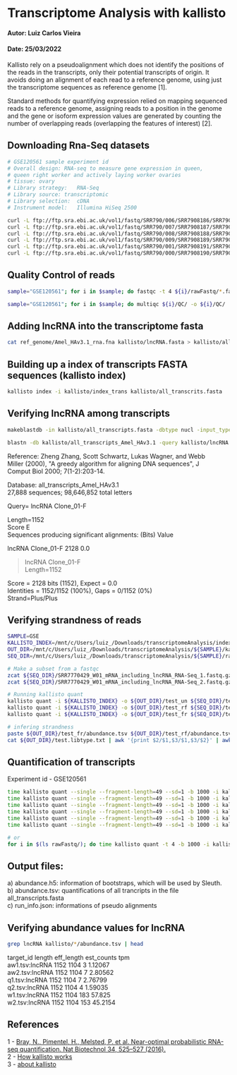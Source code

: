 # Transcriptome Analysis with kallisto

#### Autor: Luiz Carlos Vieira
#### Date: 25/03/2022


Kallisto rely on a pseudoalignment which does not identify the positions of the reads in the transcripts, only their potential 
transcripts of origin. It avoids doing an alignment of each read to a reference genome, using just the transcriptome sequences
as reference genome [1].

Standard methods for quantifying expression relied on mapping sequenced reads to a reference genome, assigning reads to a position
in the genome and the gene or isoform expression values are generated by counting the number of overlapping reads (overlapping the
features of interest) [2].


## Downloading Rna-Seq datasets
```bash
# GSE120561 sample experiment id
# Overall design: RNA-seq to measure gene expression in queen,
# queen right worker and actively laying worker ovaries
# tissue: ovary
# Library strategy:   RNA-Seq
# Library source: transcriptomic
# Library selection:  cDNA
# Instrument model:   Illumina HiSeq 2500

curl -L ftp://ftp.sra.ebi.ac.uk/vol1/fastq/SRR790/006/SRR7908186/SRR7908186.fastq.gz -o SRR7908186_W1_Worker_Pool_1.fastq.gz
curl -L ftp://ftp.sra.ebi.ac.uk/vol1/fastq/SRR790/007/SRR7908187/SRR7908187.fastq.gz -o SRR7908187_W2_Worker_Pool_2.fastq.gz
curl -L ftp://ftp.sra.ebi.ac.uk/vol1/fastq/SRR790/008/SRR7908188/SRR7908188.fastq.gz -o SRR7908188_AW1_Active_Pool_1.fastq.gz
curl -L ftp://ftp.sra.ebi.ac.uk/vol1/fastq/SRR790/009/SRR7908189/SRR7908189.fastq.gz -o SRR7908189_AW2_Active_Pool_2.fastq.gz
curl -L ftp://ftp.sra.ebi.ac.uk/vol1/fastq/SRR790/001/SRR7908191/SRR7908191.fastq.gz -o SRR7908191_Q2_Queen_Pool_2.fastq.gz
curl -L ftp://ftp.sra.ebi.ac.uk/vol1/fastq/SRR790/000/SRR7908190/SRR7908190.fastq.gz -o SRR7908190_Q1_Queen_Pool_1.fastq.gz

```


## Quality Control of reads
```bash
sample="GSE120561"; for i in $sample; do fastqc -t 4 ${i}/rawFastq/*.fastq -o /mnt/c/Users/luiz_/Downloads/transcriptomeAnalysis/${i}/QC; done

sample="GSE120561"; for i in $sample; do multiqc ${i}/QC/ -o ${i}/QC/
```


## Adding lncRNA into the transcriptome fasta
```bash
cat ref_genome/Amel_HAv3.1_rna.fna kallisto/lncRNA.fasta > kallisto/all_transcrits.fasta
```


## Building up a index of transcripts FASTA sequences (kallisto index)
```bash
kallisto index -i kallisto/index_trans kallisto/all_transcrits.fasta
```


## Verifying lncRNA among transcripts
```bash
makeblastdb -in kallisto/all_transcripts.fasta -dbtype nucl -input_type fasta -title "all_transcripts_Amel_HAv3.1" -out blast/db/all_transcripts_Amel_HAv3.1

blastn -db kallisto/all_transcripts_Amel_HAv3.1 -query kallisto/lncRNA.fasta -out kallisto/res_blast_lncRNA_x_all_trascripts.txt
```

Reference: Zheng Zhang, Scott Schwartz, Lukas Wagner, and Webb  
Miller (2000), "A greedy algorithm for aligning DNA sequences", J  
Comput Biol 2000; 7(1-2):203-14.  



Database: all_transcripts_Amel_HAv3.1  
           27,888 sequences; 98,646,852 total letters  



Query= lncRNA Clone_01-F  

Length=1152  
                                                                      Score        E  
Sequences producing significant alignments:                          (Bits)     Value  

lncRNA Clone_01-F                                                     2128       0.0  


>lncRNA Clone_01-F  
Length=1152  

 Score = 2128 bits (1152),  Expect = 0.0  
 Identities = 1152/1152 (100%), Gaps = 0/1152 (0%)  
 Strand=Plus/Plus  


## Verifying strandness of reads
```bash
SAMPLE=GSE
KALLISTO_INDEX=/mnt/c/Users/luiz_/Downloads/transcriptomeAnalysis/index/index_trans
OUT_DIR=/mnt/c/Users/luiz_/Downloads/transcriptomeAnalysis/${SAMPLE}/kallisto
SEQ_DIR=/mnt/c/Users/luiz_/Downloads/transcriptomeAnalysis/${SAMPLE}/rawFastq

# Make a subset from a fastqc
zcat ${SEQ_DIR}/SRR7770429_W01_mRNA_including_lncRNA_RNA-Seq_1.fastq.gz | head -n16000 > ${SEQ_DIR}/test_1.fastq
zcat ${SEQ_DIR}/SRR7770429_W01_mRNA_including_lncRNA_RNA-Seq_2.fastq.gz | head -n16000 > ${SEQ_DIR}/test_2.fastq

# Running kallisto quant
kallisto quant -i ${KALLISTO_INDEX} -o ${OUT_DIR}/test_un ${SEQ_DIR}/test_1.fastq ${SEQ_DIR}/test_2.fastq
kallisto quant -i ${KALLISTO_INDEX} -o ${OUT_DIR}/test_rf ${SEQ_DIR}/test_1.fastq ${SEQ_DIR}/test_2.fastq --rf-stranded
kallisto quant -i ${KALLISTO_INDEX} -o ${OUT_DIR}/test_fr ${SEQ_DIR}/test_1.fastq ${SEQ_DIR}/test_2.fastq --fr-stranded

# infering strandness
paste ${OUT_DIR}/test_fr/abundance.tsv ${OUT_DIR}/test_rf/abundance.tsv ${OUT_DIR}/test_un/abundance.tsv | cut -f1,4,9,14  | awk 'BEGIN{sum1=0;sum2=0;sun3=0}{sum1+=$2;sum2+=$3;sum3+=$4}END{print sum1,sum2,sum3}' > ${OUT_DIR}/test.libtype.txt
cat ${OUT_DIR}/test.libtype.txt | awk '{print $2/$1,$3/$1,$3/$2}' | awk '{if($1<0.3 && $3>3)print "stranded";else if($1>3 && $2>3)print "reverse";else print "unstranded"}' >> ${OUT_DIR}/test.libtype.txt

```


## Quantification of transcripts

Experiment id - GSE120561
```bash
time kallisto quant --single --fragment-length=49 --sd=1 -b 1000 -i kallisto/index/index_trans -o kallisto/quant/w1 rawFastq/SRR7908186_W1_Worker_Pool_1.fastq.gz
time kallisto quant --single --fragment-length=49 --sd=1 -b 1000 -i kallisto/index/index_trans -o kallisto/quant/w2 rawFastq/SRR7908187_W2_Worker_Pool_2.fastq.gz
time kallisto quant --single --fragment-length=49 --sd=1 -b 1000 -i kallisto/index/index_trans -o kallisto/quant/aw1 rawFastq/SRR7908188_AW1_Active_Pool_1.fastq.gz
time kallisto quant --single --fragment-length=49 --sd=1 -b 1000 -i kallisto/index/index_trans -o kallisto/quant/aw2 rawFastq/SRR7908189_AW2_Active_Pool_2.fastq.gz
time kallisto quant --single --fragment-length=49 --sd=1 -b 1000 -i kallisto/index/index_trans -o kallisto/quant/q1 rawFastq/SRR7908190_Q1_Queen_Pool_1.fastq.gz
time kallisto quant --single --fragment-length=49 --sd=1 -b 1000 -i kallisto/index/index_trans -o kallisto/quant/q2 rawFastq/SRR7908191_Q2_Queen_Pool_2.fastq.gz

# or
for i in $(ls rawFastq/); do time kallisto quant -t 4 -b 1000 -i kallisto/index/index_trans ${i} -o kallisto/quant/${i}; done
```


## Output files:

a) abundance.h5: information of bootstraps, which will be used by Sleuth.   
b) abundance.tsv: quantifications of all trancripts in the file all_transcripts.fasta   
c) run_info.json: informations of pseudo alignments  


## Verifying abundance values for lncRNA
```bash
grep lncRNA kallisto/*/abundance.tsv | head
```
target_id         length  eff_length      est_counts      tpm  
aw1.tsv:lncRNA      1152    1104    3       1.12067  
aw2.tsv:lncRNA      1152    1104    7       2.80562  
q1.tsv:lncRNA       1152    1104    7       2.76799  
q2.tsv:lncRNA       1152    1104    4       1.59035  
w1.tsv:lncRNA       1152    1104    183     57.825  
w2.tsv:lncRNA       1152    1104    153     45.2154  



## References

1 - [Bray, N., Pimentel, H., Melsted, P. et al. Near-optimal probabilistic RNA-seq quantification. Nat Biotechnol 34, 525–527 (2016).](https://doi.org/10.1038/nbt.3519)  
2 - [How kallisto works](https://bioinfo.iric.ca/understanding-how-kallisto-works/)  
3 - [about kallisto](https://pachterlab.github.io/kallisto/about)  